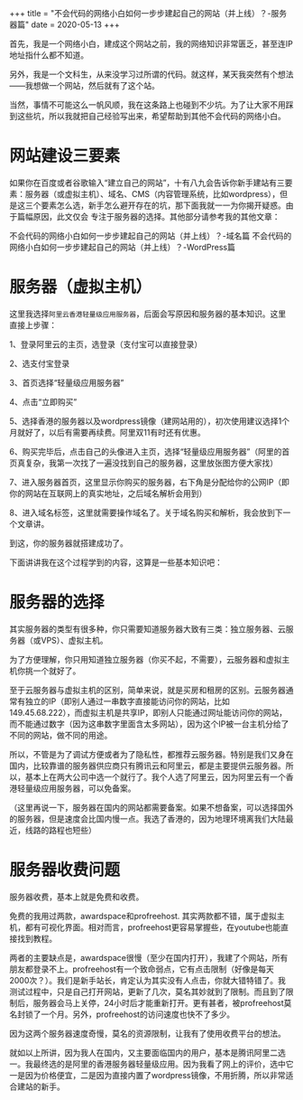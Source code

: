 +++
title = "不会代码的网络小白如何一步步建起自己的网站（并上线）？-服务器篇"
date = 2020-05-13
+++

首先，我是一个网络小白，建成这个网站之前，我的网络知识非常匮乏，甚至连IP地址指什么都不知道。

另外，我是一个文科生，从来没学习过所谓的代码。就这样，某天我突然有个想法——我想做一个网站，然后就有了这个站。

当然，事情不可能这么一帆风顺，我在这条路上也碰到不少坑。为了让大家不用踩到这些坑，所以我就把自己经验写出来，希望帮助到其他不会代码的网络小白。

# 网站建设三要素

如果你在百度或者谷歌输入“建立自己的网站”，十有八九会告诉你新手建站有三要素：服务器（或虚拟主机）、域名、CMS（内容管理系统，比如wordpress），但是这三个要素怎么选，新手怎么避开存在的坑，那下面我就一一为你揭开疑惑。由于篇幅原因，此文仅会 专注于服务器的选择。其他部分请参考我的其他文章：

不会代码的网络小白如何一步步建起自己的网站（并上线）？-域名篇
不会代码的网络小白如何一步步建起自己的网站（并上线）？-WordPress篇

# 服务器（虚拟主机）

这里我选择`阿里云香港轻量级应用服务器`，后面会写原因和服务器的基本知识。这里直接上步骤：

1、登录阿里云的主页，选登录（支付宝可以直接登录）

2、选支付宝登录

3、首页选择“轻量级应用服务器”

4、点击“立即购买”

5、选择香港的服务器以及wordpress镜像（建网站用的），初次使用建议选择1个月就好了，以后有需要再续费。阿里双11有时还有优惠。

6、购买完毕后，点击自己的头像进入主页，选择“轻量级应用服务器”（阿里的首页真复杂，我第一次找了一遍没找到自己的服务器，这里放张图方便大家找）

7、进入服务器首页，这里显示你购买的服务器，右下角是分配给你的公网IP（即你的网站在互联网上的真实地址，之后域名解析会用到）

8、进入域名标签，这里就需要操作域名了。关于域名购买和解析，我会放到下一个文章讲。

到这，你的服务器就搭建成功了。

下面讲讲我在这个过程学到的内容，这算是一些基本知识吧：

# 服务器的选择

其实服务器的类型有很多种，你只需要知道服务器大致有三类：独立服务器、云服务器（或VPS）、虚拟主机。

为了方便理解，你只用知道独立服务器（你买不起，不需要），云服务器和虚拟主机你挑一个就好了。

至于云服务器与虚拟主机的区别，简单来说，就是买房和租房的区别。云服务器通常有独立的IP（即别人通过一串数字直接能访问你的网站，比如149.45.68.222），而虚拟主机是共享IP，即别人只能通过网址能访问你的网站，而不能通过数字（因为这串数字里面含太多网站），因为这个IP被一台主机分给了不同的网站，做不同的用途。

所以，不管是为了调试方便或者为了隐私性，都推荐云服务器。特别是我们又身在国内，比较靠谱的服务器供应商只有腾讯云和阿里云，都是主要提供云服务器。所以，基本上在两大公司中选一个就行了。我个人选了阿里云，因为阿里云有一个香港轻量级应用服务器，可以免备案。

（这里再说一下，服务器在国内的网站都需要备案。如果不想备案，可以选择国外的服务器，但是速度会比国内慢一点。我选了香港的，因为地理环境离我们大陆最近，线路的路程也短些）

# 服务器收费问题

服务器收费，基本上就是免费和收费。

免费的我用过两款，awardspace和profreehost. 其实两款都不错，属于虚拟主机，都有可视化界面。相对而言，profreehost更容易掌握些，在youtube也能直接找到教程。

两者的主要缺点是，awardspace很慢（至少在国内打开），我建了个网站，所有朋友都登录不上。profreehost有一个致命弱点，它有点击限制（好像是每天2000次？）。我们是新手站长，肯定认为其实没有人点击，你就大错特错了。我测试过程中，只是自己打开网站，更新了几次，莫名其妙就到了限制。而且到了限制后，服务器会马上关停，24小时后才能重新打开。更有甚者，被profreehost莫名封锁了一个月。另外，profreehost的访问速度也快不了多少。

因为这两个服务器速度奇慢，莫名的资源限制，让我有了使用收费平台的想法。

就如以上所讲，因为我人在国内，又主要面临国内的用户，基本是腾讯阿里二选一。我最终选的是阿里的香港服务器轻量级应用。因为我看了网上的评价，选中它一是因为价格便宜，二是因为直接内置了wordpress镜像，不用折腾，所以非常适合建站的新手。


